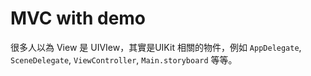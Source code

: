 #  MVC with demo



很多人以為 View 是 UIVIew，其實是UIKit 相關的物件，例如 `AppDelegate`, `SceneDelegate`, `ViewController`, `Main.storyboard` 等等。



